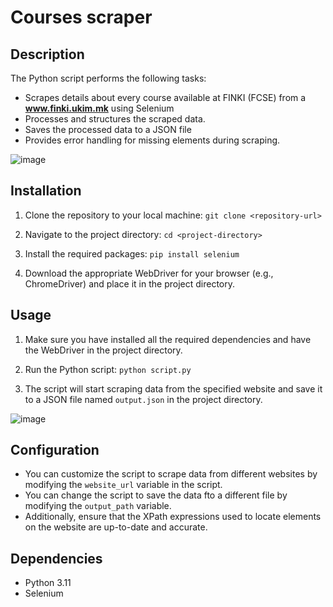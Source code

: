 # Courses scraper

## Description
The Python script performs the following tasks:
- Scrapes details about every course available at FINKI (FCSE) from a **www.finki.ukim.mk** using Selenium
- Processes and structures the scraped data.
- Saves the processed data to a JSON file
-  Provides error handling for missing elements during scraping.

  ![image](https://github.com/VlahovskiAndrej/finki-scraper/assets/95543841/3357e58b-f3f2-474e-a536-7e3e429d106f)

## Installation

1. Clone the repository to your local machine:
```git clone <repository-url>```

2. Navigate to the project directory:
```cd <project-directory>```

3. Install the required packages:
```pip install selenium```

4. Download the appropriate WebDriver for your browser (e.g., ChromeDriver) and place it in the project directory.

## Usage

1. Make sure you have installed all the required dependencies and have the WebDriver in the project directory.

2. Run the Python script:
```python script.py```

3. The script will start scraping data from the specified website and save it to a JSON file named `output.json` in the project directory.

![image](https://github.com/VlahovskiAndrej/finki-scraper/assets/95543841/78613bb7-502a-4cb7-8f04-e39cbb154603)

## Configuration

- You can customize the script to scrape data from different websites by modifying the `website_url` variable in the script.
- You can change the script to save the data fto a different file by modifying the `output_path` variable.
- Additionally, ensure that the XPath expressions used to locate elements on the website are up-to-date and accurate.

## Dependencies

- Python 3.11
- Selenium
